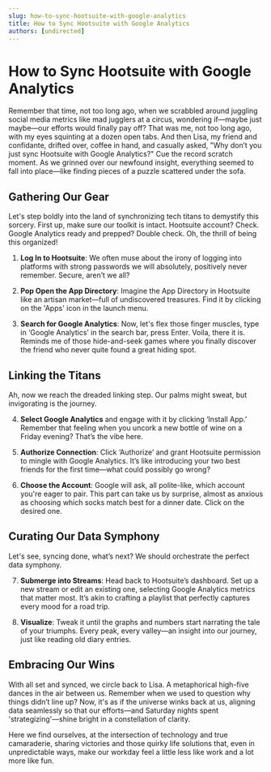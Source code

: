 ```yaml
---
slug: how-to-sync-hootsuite-with-google-analytics
title: How to Sync Hootsuite with Google Analytics
authors: [undirected]
---
```


# How to Sync Hootsuite with Google Analytics

Remember that time, not too long ago, when we scrabbled around juggling social media metrics like mad jugglers at a circus, wondering if—maybe just maybe—our efforts would finally pay off? That was me, not too long ago, with my eyes squinting at a dozen open tabs. And then Lisa, my friend and confidante, drifted over, coffee in hand, and casually asked, "Why don’t you just sync Hootsuite with Google Analytics?" Cue the record scratch moment. As we grinned over our newfound insight, everything seemed to fall into place—like finding pieces of a puzzle scattered under the sofa.

## Gathering Our Gear

Let's step boldly into the land of synchronizing tech titans to demystify this sorcery. First up, make sure our toolkit is intact. Hootsuite account? Check. Google Analytics ready and prepped? Double check. Oh, the thrill of being this organized!

1. **Log In to Hootsuite**: We often muse about the irony of logging into platforms with strong passwords we will absolutely, positively never remember. Secure, aren’t we all? 

2. **Pop Open the App Directory**: Imagine the App Directory in Hootsuite like an artisan market—full of undiscovered treasures. Find it by clicking on the 'Apps' icon in the launch menu.

3. **Search for Google Analytics**: Now, let's flex those finger muscles, type in ‘Google Analytics’ in the search bar, press Enter. Voila, there it is. Reminds me of those hide-and-seek games where you finally discover the friend who never quite found a great hiding spot.

## Linking the Titans

Ah, now we reach the dreaded linking step. Our palms might sweat, but invigorating is the journey.

4. **Select Google Analytics** and engage with it by clicking ‘Install App.’ Remember that feeling when you uncork a new bottle of wine on a Friday evening? That’s the vibe here.

5. **Authorize Connection**: Click ‘Authorize’ and grant Hootsuite permission to mingle with Google Analytics. It’s like introducing your two best friends for the first time—what could possibly go wrong?

6. **Choose the Account**: Google will ask, all polite-like, which account you're eager to pair. This part can take us by surprise, almost as anxious as choosing which socks match best for a dinner date. Click on the desired one.

## Curating Our Data Symphony

Let's see, syncing done, what’s next? We should orchestrate the perfect data symphony.

7. **Submerge into Streams**: Head back to Hootsuite’s dashboard. Set up a new stream or edit an existing one, selecting Google Analytics metrics that matter most. It’s akin to crafting a playlist that perfectly captures every mood for a road trip.

8. **Visualize**: Tweak it until the graphs and numbers start narrating the tale of your triumphs. Every peak, every valley—an insight into our journey, just like reading old diary entries.

## Embracing Our Wins

With all set and synced, we circle back to Lisa. A metaphorical high-five dances in the air between us. Remember when we used to question why things didn’t line up? Now, it's as if the universe winks back at us, aligning data seamlessly so that our efforts—and Saturday nights spent 'strategizing'—shine bright in a constellation of clarity.

Here we find ourselves, at the intersection of technology and true camaraderie, sharing victories and those quirky life solutions that, even in unpredictable ways, make our workday feel a little less like work and a lot more like fun.
